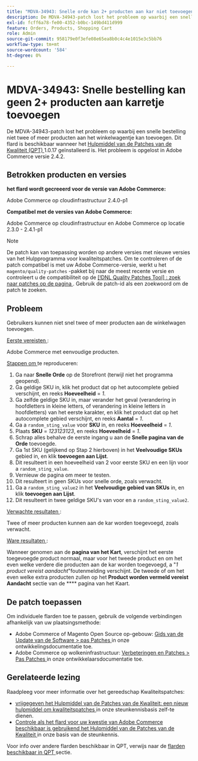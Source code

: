 ```yaml
---
title: "MDVA-34943: Snelle orde kan 2+ producten aan kar niet toevoegen"
description: De MDVA-34943-patch lost het probleem op waarbij een snelle bestelling niet twee of meer producten aan het winkelwagentje kan toevoegen. Deze patch is beschikbaar wanneer [Quality Patches Tool (QPT)] (/help/announcements/adobe-commerce-announcements/magento-quality-patches-released-new-tool-to-self-serve-quality-patches.md) 1.0.17 is geïnstalleerd. Het probleem is opgelost in Adobe Commerce versie 2.4.2.
exl-id: fcff6a78-fe00-4352-b0bc-149bd411d999
feature: Orders, Products, Shopping Cart
role: Admin
source-git-commit: 958179e0f3efe08e65ea8b0c4c4e1015e3c5bb76
workflow-type: tm+mt
source-wordcount: '584'
ht-degree: 0%

---
```


# MDVA-34943: Snelle bestelling kan geen 2+ producten aan karretje toevoegen

De MDVA-34943-patch lost het probleem op waarbij een snelle bestelling niet twee of meer producten aan het winkelwagentje kan toevoegen. Dit flard is beschikbaar wanneer het [ Hulpmiddel van de Patches van de Kwaliteit (QPT) ](/help/announcements/adobe-commerce-announcements/magento-quality-patches-released-new-tool-to-self-serve-quality-patches.md) 1.0.17 geïnstalleerd is. Het probleem is opgelost in Adobe Commerce versie 2.4.2.

## Betrokken producten en versies

**het flard wordt gecreeerd voor de versie van Adobe Commerce:**

Adobe Commerce op cloudinfrastructuur 2.4.0-p1

**Compatibel met de versies van Adobe Commerce:**

Adobe Commerce op cloudinfrastructuur en Adobe Commerce op locatie 2.3.0 - 2.4.1-p1

>[!NOTE]
>
>De patch kan van toepassing worden op andere versies met nieuwe versies van het Hulpprogramma voor kwaliteitspatches. Om te controleren of de patch compatibel is met uw Adobe Commerce-versie, werkt u het `magento/quality-patches` -pakket bij naar de meest recente versie en controleert u de compatibiliteit op de [[!DNL Quality Patches Tool] : zoek naar patches op de pagina ](https://devdocs.magento.com/quality-patches/tool.html#patch-grid) . Gebruik de patch-id als een zoekwoord om de patch te zoeken.

## Probleem

Gebruikers kunnen niet snel twee of meer producten aan de winkelwagen toevoegen.

<u> Eerste vereisten </u>:

Adobe Commerce met eenvoudige producten.

<u> Stappen om </u> te reproduceren:

1. Ga naar **Snelle Orde** op de Storefront (terwijl niet het programma geopend).
1. Ga geldige SKU in, klik het product dat op het autocomplete gebied verschijnt, en reeks **Hoeveelheid** = *1*.
1. Ga zelfde geldige SKU in, maar verander het geval (verandering in hoofdletters in kleine letters, of verandering in kleine letters in hoofdletters) van het eerste karakter, en klik het product dat op het autocomplete gebied verschijnt, en reeks **Aantal** = *1*.
1. Ga a `random_sting_value` voor **SKU** in, en reeks **Hoeveelheid** = *1*.
1. Plaats **SKU** = *123123123*, en reeks **Hoeveelheid** = *1*.
1. Schrap alles behalve de eerste ingang u aan de **Snelle pagina van de Orde** toevoegde.
1. Ga 1st SKU (gelijkend op Stap 2 hierboven) in het **Veelvoudige SKUs** gebied in, en klik **toevoegen aan Lijst**.
1. Dit resulteert in een hoeveelheid van 2 voor eerste SKU en een lijn voor a `random_sting_value`.
1. Vernieuw de pagina om meer te testen.
1. Dit resulteert in geen SKUs voor snelle orde, zoals verwacht.
1. Ga a `random_sting_value2` in het **Veelvoudige gebied van SKUs** in, en klik **toevoegen aan Lijst**.
1. Dit resulteert in twee geldige SKU&#39;s van voor en a `random_sting_value2`.

<u> Verwachte resultaten </u>:

Twee of meer producten kunnen aan de kar worden toegevoegd, zoals verwacht.

<u> Ware resultaten </u>:

Wanneer genomen aan de **pagina van het Kart**, verschijnt het eerste toegevoegde product normaal, maar voor het tweede product en om het even welke verdere die producten aan de kar worden toegevoegd, a &quot;*1 product vereist aandacht*&quot;foutenmelding verschijnt. De tweede of om het even welke extra producten zullen op het **Product worden vermeld vereist Aandacht** sectie van de **** pagina van het Kaart.

## De patch toepassen

Om individuele flarden toe te passen, gebruik de volgende verbindingen afhankelijk van uw plaatsingsmethode:

* Adobe Commerce of Magento Open Source op-gebouw: [ Gids van de Update van de Software > pas Patches ](https://devdocs.magento.com/guides/v2.4/comp-mgr/patching/mqp.html) in onze ontwikkelingsdocumentatie toe.
* Adobe Commerce op wolkeninfrastructuur: [ Verbeteringen en Patches > Pas Patches ](https://devdocs.magento.com/cloud/project/project-patch.html) in onze ontwikkelaarsdocumentatie toe.

## Gerelateerde lezing

Raadpleeg voor meer informatie over het gereedschap Kwaliteitspatches:

* [ vrijgegeven het Hulpmiddel van de Patches van de Kwaliteit: een nieuw hulpmiddel om kwaliteitspatches ](/help/announcements/adobe-commerce-announcements/magento-quality-patches-released-new-tool-to-self-serve-quality-patches.md) in onze steunkennisbasis zelf-te dienen.
* [ Controle als het flard voor uw kwestie van Adobe Commerce beschikbaar is gebruikend het Hulpmiddel van de Patches van de Kwaliteit ](/help/support-tools/patches-available-in-qpt-tool/check-patch-for-magento-issue-with-magento-quality-patches.md) in onze basis van de steunkennis.

Voor info over andere flarden beschikbaar in QPT, verwijs naar de [ flarden beschikbaar in QPT ](https://support.magento.com/hc/en-us/sections/360010506631-Patches-available-in-QPT-tool-) sectie.
